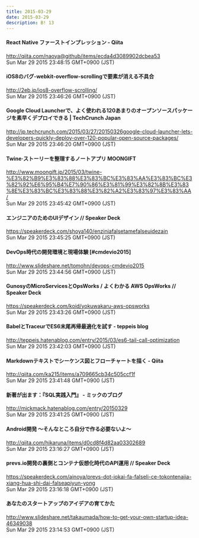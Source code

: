 ```yaml
---
title: 2015-03-29
date: 2015-03-29
description: B! 13
---
```


#### React Native ファーストインプレッション - Qiita
http://qiita.com/naoya@github/items/ecda4d3089902dcbea53<br>
Sun Mar 29 2015 23:48:15 GMT+0900 (JST)<br>


#### iOS8のバグ-webkit-overflow-scrollingで要素が消える不具合
http://2eb.jp/ios8-overflow-scrolling/<br>
Sun Mar 29 2015 23:46:26 GMT+0900 (JST)<br>


#### Google Cloud Launcherで、よく使われる120あまりのオープンソースパッケージを素早くデプロイできる  |  TechCrunch Japan
http://jp.techcrunch.com/2015/03/27/20150326google-cloud-launcher-lets-developers-quickly-deploy-over-120-popular-open-source-packages/<br>
Sun Mar 29 2015 23:46:20 GMT+0900 (JST)<br>


#### Twine·ストーリーを整理するノートアプリ MOONGIFT
http://www.moongift.jp/2015/03/twine-%E3%82%B9%E3%83%88%E3%83%BC%E3%83%AA%E3%83%BC%E3%82%92%E6%95%B4%E7%90%86%E3%81%99%E3%82%8B%E3%83%8E%E3%83%BC%E3%83%88%E3%82%A2%E3%83%97%E3%83%AA/<br>
Sun Mar 29 2015 23:45:42 GMT+0900 (JST)<br>


#### エンジニアのためのUIデザイン // Speaker Deck
https://speakerdeck.com/shoya140/enziniafalsetamefalseuidezain<br>
Sun Mar 29 2015 23:45:25 GMT+0900 (JST)<br>


#### DevOps時代の開発環境と現場体験 [#cmdevio2015]
http://www.slideshare.net/tomohn/devops-cmdevio2015<br>
Sun Mar 29 2015 23:44:56 GMT+0900 (JST)<br>


#### GunosyのMicroServicesとOpsWorks / よくわかる AWS OpsWorks // Speaker Deck
https://speakerdeck.com/koid/yokuwakaru-aws-opsworks<br>
Sun Mar 29 2015 23:43:26 GMT+0900 (JST)<br>


#### BabelとTraceurでES6末尾再帰最適化を試す - teppeis blog
http://teppeis.hatenablog.com/entry/2015/03/es6-tail-call-optimization<br>
Sun Mar 29 2015 23:42:03 GMT+0900 (JST)<br>


#### Markdownテキストでシーケンス図とフローチャートを描く - Qiita
http://qiita.com/ka215/items/a709665cb34c505ccf1f<br>
Sun Mar 29 2015 23:41:48 GMT+0900 (JST)<br>


#### 新著が出ます：『SQL実践入門』 - ミックのブログ
http://mickmack.hatenablog.com/entry/20150329<br>
Sun Mar 29 2015 23:41:25 GMT+0900 (JST)<br>


#### Android開発 〜そんなところ自分で作る必要ないよ〜
http://qiita.com/hikaruna/items/d0cd8f4d82aa03302689<br>
Sun Mar 29 2015 23:16:27 GMT+0900 (JST)<br>


#### prevs.io開発の裏側とコンテナ仮想化時代のAPI運用 // Speaker Deck
https://speakerdeck.com/ainoya/prevs-dot-iokai-fa-falseli-ce-tokontenajia-xiang-hua-shi-dai-falseapiyun-yong<br>
Sun Mar 29 2015 23:16:18 GMT+0900 (JST)<br>


#### あなたのスタートアップのアイデアの育てかた
http://www.slideshare.net/takaumada/how-to-get-your-own-startup-idea-46349038<br>
Sun Mar 29 2015 23:14:53 GMT+0900 (JST)<br>



